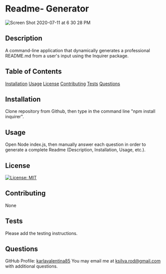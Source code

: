 # Readme- Generator

![Screen Shot 2020-07-11 at 6 30 28 PM](https://user-images.githubusercontent.com/63941758/87235772-38e87500-c3a5-11ea-836a-bb9ab477011d.JPG)

## Description
A command-line application that dynamically generates a professional README.md from a user's input using the Inquirer package.

## Table of Contents
[Installation](#Installation)
[Usage](#Usage)
[License](#License)
[Contributing](#Contributing)
[Tests](#Tests)
[Questions](#Questions)

## Installation
Clone repository from Github, then type in the command line "npm install inquirer".

## Usage
Open Node index.js, then manually answer each question in order to generate a complete Readme (Description, Installation, Usage, etc.).

## License
[![License: MIT](https://img.shields.io/badge/License-MIT-yellow.svg)](https://opensource.org/licenses/MIT)

## Contributing
None

## Tests
Please add the testing instructions.

## Questions 
GitHub Profile: [karlavalentina85](http://github.com/karlavalentina85)
You may email me at ksilva.rod@gmail.com with additional questions.
